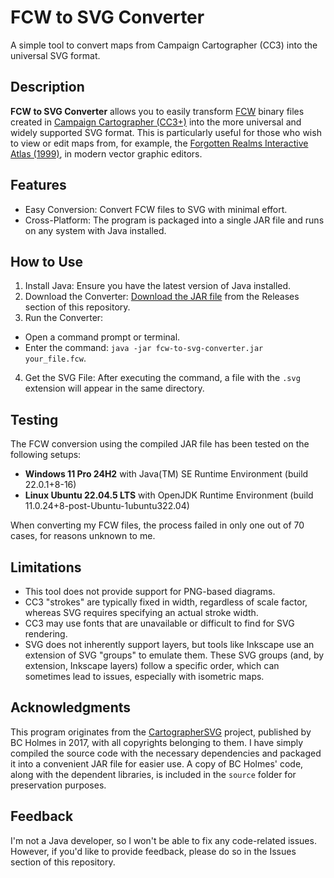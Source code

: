 # FCW to SVG Converter

A simple tool to convert maps from Campaign Cartographer (CC3) into the universal SVG format.

## Description

**FCW to SVG Converter** allows you to easily transform [FCW](https://rpgmaps.profantasy.com/looking-under-the-hood-of-the-fcw-file-format/) binary files created in [Campaign Cartographer (CC3+)](https://www.profantasy.com/products/cc3.asp) into the more universal and widely supported SVG format. This is particularly useful for those who wish to view or edit maps from, for example, the [Forgotten Realms Interactive Atlas (1999)](https://forgottenrealms.fandom.com/wiki/Forgotten_Realms_Interactive_Atlas), in modern vector graphic editors.

## Features

- Easy Conversion: Convert FCW files to SVG with minimal effort.
- Cross-Platform: The program is packaged into a single JAR file and runs on any system with Java installed.

## How to Use

1. Install Java: Ensure you have the latest version of Java installed.
2. Download the Converter: [Download the JAR file](https://github.com/geospatial-grimoire/fcw-to-svg-converter/releases/latest) from the Releases section of this repository.
3. Run the Converter:
  - Open a command prompt or terminal.
  - Enter the command: `java -jar fcw-to-svg-converter.jar your_file.fcw`.
4. Get the SVG File: After executing the command, a file with the `.svg` extension will appear in the same directory.

## Testing

The FCW conversion using the compiled JAR file has been tested on the following setups:

- **Windows 11 Pro 24H2** with Java(TM) SE Runtime Environment (build 22.0.1+8-16)
- **Linux Ubuntu 22.04.5 LTS** with OpenJDK Runtime Environment (build 11.0.24+8-post-Ubuntu-1ubuntu322.04)

When converting my FCW files, the process failed in only one out of 70 cases, for reasons unknown to me.

## Limitations

- This tool does not provide support for PNG-based diagrams.
- CC3 "strokes" are typically fixed in width, regardless of scale factor, whereas SVG requires specifying an actual stroke width.
- CC3 may use fonts that are unavailable or difficult to find for SVG rendering.
- SVG does not inherently support layers, but tools like Inkscape use an extension of SVG "groups" to emulate them. These SVG groups (and, by extension, Inkscape layers) follow a specific order, which can sometimes lead to issues, especially with isometric maps.

## Acknowledgments

This program originates from the [CartographerSVG](https://bitbucket.org/bcholmes/cartographersvg/src/master/) project, published by BC Holmes in 2017, with all copyrights belonging to them. I have simply compiled the source code with the necessary dependencies and packaged it into a convenient JAR file for easier use. A copy of BC Holmes' code, along with the dependent libraries, is included in the `source` folder for preservation purposes.

## Feedback

I'm not a Java developer, so I won't be able to fix any code-related issues. However, if you'd like to provide feedback, please do so in the Issues section of this repository.